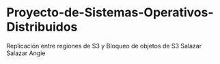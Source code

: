 # Proyecto-de-Sistemas-Operativos-Distribuidos
Replicación entre regiones de S3 y Bloqueo de objetos de S3
Salazar Salazar Angie 
